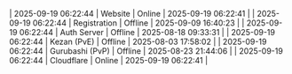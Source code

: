 | 2025-09-19 06:22:44 | Website | Online | 2025-09-19 06:22:41 |
| 2025-09-19 06:22:44 | Registration | Offline | 2025-09-09 16:40:23 |
| 2025-09-19 06:22:44 | Auth Server | Offline | 2025-08-18 09:33:31 |
| 2025-09-19 06:22:44 | Kezan (PvE) | Offline | 2025-08-03 17:58:02 |
| 2025-09-19 06:22:44 | Gurubashi (PvP) | Offline | 2025-08-23 21:44:06 |
| 2025-09-19 06:22:44 | Cloudflare | Online | 2025-09-19 06:22:41 |
